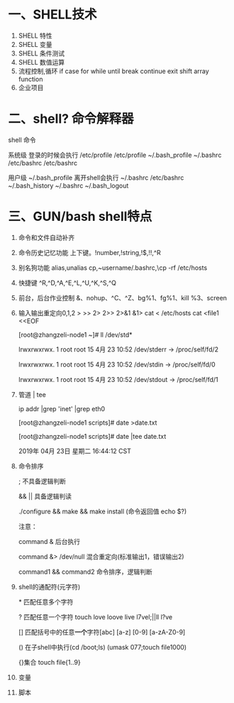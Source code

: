 # 一、SHELL技术
1. SHELL 特性
2. SHELL 变量
3. SHELL 条件测试
4. SHELL 数值运算
5. 流程控制,循环
    if
    case
    for
    while
    until
    break
    continue
    exit
    shift
    array
    function
6. 企业项目

# 二、shell? 命令解释器
shell 命令



系统级             登录的时候会执行
/etc/profile         /etc/profile
                     ~/.bash_profile
                     ~/.bashrc                   
/etc/bashrc          /etc/bashrc  

用户级
~/.bash_profile    离开shell会执行
~/.bashrc           /etc/bashrc  
~/.bash_history     ~/.bashrc 
~/.bash_logout

# 三、GUN/bash shell特点
1. 命令和文件自动补齐
2. 命令历史记忆功能 上下键。!number,!string,!$,!!,^R
3. 别名狗功能 alias,unalias cp,~username/.bashrc,\cp -rf /etc/hosts
4. 快捷键 ^R,^D,^A,^E,^L,^U,^K,^S,^Q
5. 前台，后台作业控制 &、nohup、^C、^Z、bg%1、fg%1、kill %3、screen
6. 输入输出重定向0,1,2 >  >>  2> 2>>  2>&1 &1>  cat < /etc/hosts cat <<EOF  
cat >file1 <<EOF
    
    [root@zhangzeli-node1 ~]# ll /dev/std\*

    lrwxrwxrwx. 1 root root 15 4月  23 10:52 /dev/stderr -> /proc/self/fd/2

    lrwxrwxrwx. 1 root root 15 4月  23 10:52 /dev/stdin -> /proc/self/fd/0

    lrwxrwxrwx. 1 root root 15 4月  23 10:52 /dev/stdout -> /proc/self/fd/1

7. 管道 | tee
    
    ip addr |grep 'inet' |grep eth0

    [root@zhangzeli-node1 scripts]# date >date.txt

    [root@zhangzeli-node1 scripts]# date |tee date.txt 
    
    2019年 04月 23日 星期二 16:44:12 CST
8. 命令排序
    
    ; 不具备逻辑判断

    && || 具备逻辑判读

    ./configure && make && make install (命令返回值 echo $?)

    注意：

    command &             后台执行

    command &> /dev/null  混合重定向(标准输出1，错误输出2)

    command1 && command2 命令排序，逻辑判断
9. shell的通配符(元字符)
    
    \* 匹配任意多个字符

    ? 匹配任意一个字符 touch love loove live  l7vel;||ll l?ve

    [] 匹配括号中的任意**一个**字符[abc] [a-z] [0-9] [a-zA-Z0-9]

    () 在子shell中执行(cd /boot;ls) (umask 077;touch file1000)

    {}集合 touch file{1..9}

10. 变量

11. 脚本
